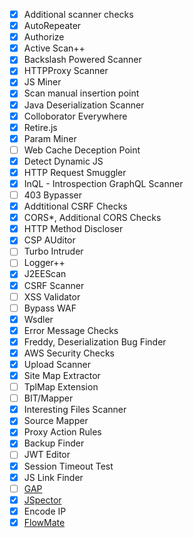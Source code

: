 - [x] Additional scanner checks
- [x] AutoRepeater
- [x] Authorize
- [x] Active Scan++
- [x] Backslash Powered Scanner
- [x] HTTPProxy Scanner
- [x] JS Miner
- [x] Scan manual insertion point
- [x] Java Deserialization Scanner
- [x] Colloborator Everywhere
- [x] Retire.js
- [x] Param Miner
- [ ] Web Cache Deception Point
- [x] Detect Dynamic JS
- [x] HTTP Request Smuggler
- [x] InQL - Introspection GraphQL Scanner
- [ ] 403 Bypasser
- [x] Addtitional CSRF Checks
- [x] CORS*, Additional CORS Checks
- [x] HTTP Method Discloser
- [x] CSP AUditor
- [ ] Turbo Intruder
- [ ] Logger++
- [x] J2EEScan
- [x] CSRF Scanner
- [ ] XSS Validator
- [ ] Bypass WAF
- [x] Wsdler
- [x] Error Message Checks
- [x] Freddy, Deserialization Bug Finder
- [x] AWS Security Checks
- [x] Upload Scanner
- [x] Site Map Extractor
- [ ] TplMap Extension
- [ ] BIT/Mapper
- [x] Interesting Files Scanner
- [x] Source Mapper
- [x] Proxy Action Rules
- [x] Backup Finder
- [ ] JWT Editor
- [x] Session Timeout Test
- [x] JS Link Finder
- [ ] [GAP](https://github.com/xnl-h4ck3r/GAP-Burp-Extension)
- [x] [JSpector](https://github.com/hisxo/JSpector)
- [x] Encode IP
- [x] [FlowMate](https://github.com/usdAG/FlowMate)
